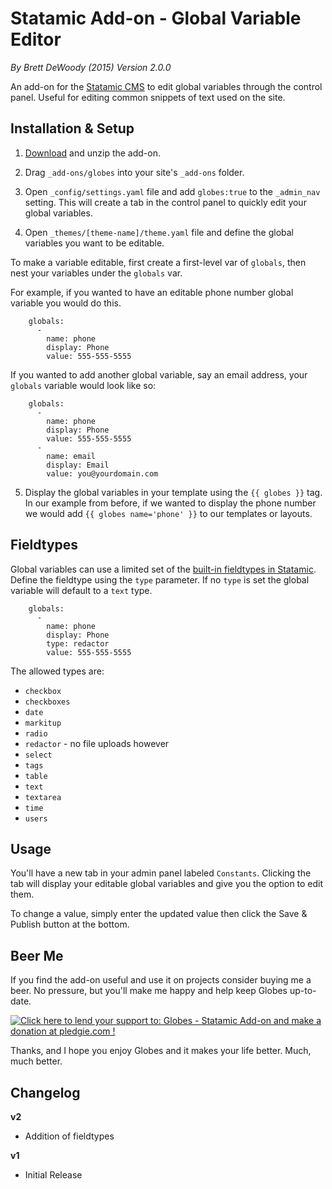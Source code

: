 Statamic Add-on - Global Variable Editor
========================
*By Brett DeWoody (2015) Version 2.0.0*

An add-on for the [Statamic CMS](http://statamic.com/) to edit global variables through the control panel. Useful for editing common snippets of text used on the site.

Installation & Setup
------------

1. [Download](https://github.com/brettdewoody/statamic-global-variable-editor/archive/master.zip) and unzip the add-on.

2. Drag `_add-ons/globes` into your site's `_add-ons` folder.

3. Open `_config/settings.yaml` file and add `globes:true` to the `_admin_nav` setting. This will create a tab in the control panel to quickly edit your global variables.

4. Open `_themes/[theme-name]/theme.yaml` file and define the global variables you want to be editable.

 To make a variable editable, first create a first-level var of `globals`, then nest your variables under the `globals` var.

 For example, if you wanted to have an editable phone number global variable you would do this.

```
    globals:
      -
        name: phone
        display: Phone
        value: 555-555-5555
```

 If you wanted to add another global variable, say an email address, your `globals` variable would look like so:

```
    globals:
      -
        name: phone
        display: Phone
        value: 555-555-5555
      -
        name: email
        display: Email
        value: you@yourdomain.com
```

5. Display the global variables in your template using the `{{ globes }}` tag. In our example from before, if we wanted to display the phone number we would add `{{ globes name='phone' }}` to our templates or layouts.

Fieldtypes
-----

Global variables can use a limited set of the [built-in fieldtypes in Statamic](http://statamic.com/learn/documentation/fieldtypes). Define the fieldtype using the `type` parameter. If no `type` is set the global variable will default to a `text` type.

```
    globals:
      -
        name: phone
        display: Phone
        type: redactor
        value: 555-555-5555
```

The allowed types are:

* `checkbox`
* `checkboxes`
* `date`
* `markitup`
* `radio`
* `redactor` - no file uploads however
* `select`
* `tags`
* `table`
* `text`
* `textarea`
* `time`
* `users`

Usage
-----

You'll have a new tab in your admin panel labeled `Constants`. Clicking the tab will display your editable global variables and give you the option to edit them.

To change a value, simply enter the updated value then click the Save & Publish button at the bottom.

Beer Me
-------

If you find the add-on useful and use it on projects consider buying me a beer. No pressure, but you'll make me happy and help keep Globes up-to-date.

<a href='https://pledgie.com/campaigns/26995'><img alt='Click here to lend your support to: Globes - Statamic Add-on and make a donation at pledgie.com !' src='https://pledgie.com/campaigns/26995.png?skin_name=chrome' border='0' ></a>

Thanks, and I hope you enjoy Globes and it makes your life better. Much, much better.

Changelog
-------

**v2**

* Addition of fieldtypes

**v1**

* Initial Release

